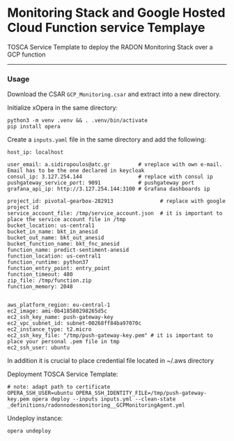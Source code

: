 # Monitoring Stack and Google Hosted Cloud Function service Templaye

TOSCA Service Template to deploy the RADON Monitoring Stack over a GCP function

---

### Usage

Download the CSAR `GCP_Monitoring.csar` and extract into a new directory.

Initialize xOpera in the same directory:

```
python3 -m venv .venv && . .venv/bin/activate
pip install opera
```

Create a `inputs.yaml` file in the same directory and add the following:

```
host_ip: localhost

user_email: a.sidiropoulos@atc.gr         # vreplace with own e-mail. Email has to be the one declared in keycloak
consul_ip: 3.127.254.144                  # replace with consul ip
pushgateway_service_port: 9091            # pushgateway port
grafana_api_ip: http://3.127.254.144:3100 # Grafana dashboards ip

project_id: pivotal-gearbox-282913               # replace with google project id
service_account_file: /tmp/service_account.json  # it is important to place the service account file in /tmp
bucket_location: us-central1
bucket_in_name: bkt_in_anesid
bucket_out_name: bkt_out_anesid
bucket_function_name: bkt_fnc_anesid
function_name: predict-sentiment-anesid
function_location: us-central1
function_runtime: python37
function_entry_point: entry_point
function_timeout: 480
zip_file: /tmp/function.zip
function_memory: 2048


aws_platform_region: eu-central-1
ec2_image: ami-0b418580298265d5c
ec2_ssh_key_name: push-gateway-key
ec2_vpc_subnet_id: subnet-00268ff84ba97070c
ec2_instance_type: t2.micro
ec2_ssh_key_file: "/tmp/push-gateway-key.pem" # it is important to place your personal .pem file in tmp
ec2_ssh_user: ubuntu
```

In addition it is crucial to place credential file located in ~/.aws directory

Deployment TOSCA Service Template:

```
# note: adapt path to certificate
OPERA_SSH_USER=ubuntu OPERA_SSH_IDENTITY_FILE=/tmp/push-gateway-key.pem opera deploy --inputs inputs.yml --clean-state _definitions/radonnodesmonitoring__GCPMonitoringAgent.yml
```

Undeploy instance:

```
opera undeploy
```
